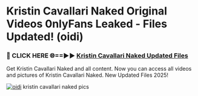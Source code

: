 # Kristin Cavallari Naked Original Videos 0nlyFans Leaked - Files Updated! (oidi)

<h3>🔴 CLICK HERE 🌐==►► <a href="https://tinyurl.com/yckcrads" rel="nofollow">Kristin Cavallari Naked Updated Files</a></h3>

Get Kristin Cavallari Naked and all content. Now you can access all videos and pictures of Kristin Cavallari Naked. New Updated Files 2025!

[![oidi](https://i.imgur.com/hpKpOFt.gif)](https://tinyurl.com/yckcrads)
kristin cavallari naked pics